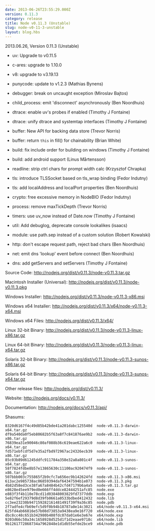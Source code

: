 ```yaml
---
date: 2013-06-26T23:55:29.000Z
version: 0.11.3
category: release
title: Node v0.11.3 (Unstable)
slug: node-v0-11-3-unstable
layout: blog.hbs
---
```


2013.06.26, Version 0.11.3 (Unstable)

* uv: Upgrade to v0.11.5

* c-ares: upgrade to 1.10.0

* v8: upgrade to v3.19.13

* punycode: update to v1.2.3 (Mathias Bynens)

* debugger: break on uncaught exception (Miroslav Bajtos)

* child_process: emit 'disconnect' asynchronously (Ben Noordhuis)

* dtrace: enable uv's probes if enabled (Timothy J Fontaine)

* dtrace: unify dtrace and systemtap interfaces (Timothy J Fontaine)

* buffer: New API for backing data store (Trevor Norris)

* buffer: return `this` in fill() for chainability (Brian White)

* build: fix include order for building on windows (Timothy J Fontaine)

* build: add android support (Linus Mårtensson)

* readline: strip ctrl chars for prompt width calc (Krzysztof Chrapka)

* tls: introduce TLSSocket based on tls_wrap binding (Fedor Indutny)

* tls: add localAddress and localPort properties (Ben Noordhuis)

* crypto: free excessive memory in NodeBIO (Fedor Indutny)

* process: remove maxTickDepth (Trevor Norris)

* timers: use uv_now instead of Date.now (Timothy J Fontaine)

* util: Add debuglog, deprecate console lookalikes (isaacs)

* module: use path.sep instead of a custom solution (Robert Kowalski)

* http: don't escape request path, reject bad chars (Ben Noordhuis)

* net: emit dns 'lookup' event before connect (Ben Noordhuis)

* dns: add getServers and setServers (Timothy J Fontaine)


Source Code: http://nodejs.org/dist/v0.11.3/node-v0.11.3.tar.gz

Macintosh Installer (Universal): http://nodejs.org/dist/v0.11.3/node-v0.11.3.pkg

Windows Installer: http://nodejs.org/dist/v0.11.3/node-v0.11.3-x86.msi

Windows x64 Installer: http://nodejs.org/dist/v0.11.3/x64/node-v0.11.3-x64.msi

Windows x64 Files: http://nodejs.org/dist/v0.11.3/x64/

Linux 32-bit Binary: http://nodejs.org/dist/v0.11.3/node-v0.11.3-linux-x86.tar.gz

Linux 64-bit Binary: http://nodejs.org/dist/v0.11.3/node-v0.11.3-linux-x64.tar.gz

Solaris 32-bit Binary: http://nodejs.org/dist/v0.11.3/node-v0.11.3-sunos-x86.tar.gz

Solaris 64-bit Binary: http://nodejs.org/dist/v0.11.3/node-v0.11.3-sunos-x64.tar.gz

Other release files: http://nodejs.org/dist/v0.11.3/

Website: http://nodejs.org/docs/v0.11.3/

Documentation: http://nodejs.org/docs/v0.11.3/api/

Shasums:

```
8320d6167f4c49d85b42bde41a201dabc125540d  node-v0.11.3-darwin-x64.tar.gz
df9a540da0f5eb80682b5f63a8f7c841876ae9b2  node-v0.11.3-darwin-x86.tar.gz
76839ea31e90046c80af088b36c619eae622a6c0  node-v0.11.3-linux-x64.tar.gz
fd571ebfcdf5d7e35a2fbd972967ac24326ecb39  node-v0.11.3-linux-x86.tar.gz
85c03b89d61245ddfc911784a358e32a8a801c4f  node-v0.11.3-sunos-x64.tar.gz
58f7824fdbe8b57e13865630c11100ac920474f9  node-v0.11.3-sunos-x86.tar.gz
507bbb003c755865f2b9cfc7a656ec9b142624fd  node-v0.11.3-x86.msi
613ac2e985738ac06859394daf64347594b1e073  node-v0.11.3.pkg
4b82d58ed3ce38fa67a8484b42cfd47179b6a4a5  node-v0.11.3.tar.gz
e8628e45ee979ed0e666ff4ddce82444251afc85  node.exe
e883f3f4b110e78cd11d03848003829fd7377ddb  node.exp
5e82f6ef29379d8d39fb0661a0533bdbed412432  node.lib
cc3ee23230b947159282161481491f39f9a36c85  node.pdb
2f7adfe4cfb69efc5d9f0b94b18787a0e14c3021  x64/node-v0.11.3-x64.msi
625fd4ab66816e57b08d73853a9438ea9e16f720  x64/node.exe
dbc8cc48c651b342980b408fdc07da01e6e3e67e  x64/node.exp
9203d66c50a34c1658928d525d1f1d2eaae9718c  x64/node.lib
9b1261772868734a7962848e1d1db55efde2bce9  x64/node.pdb
```
